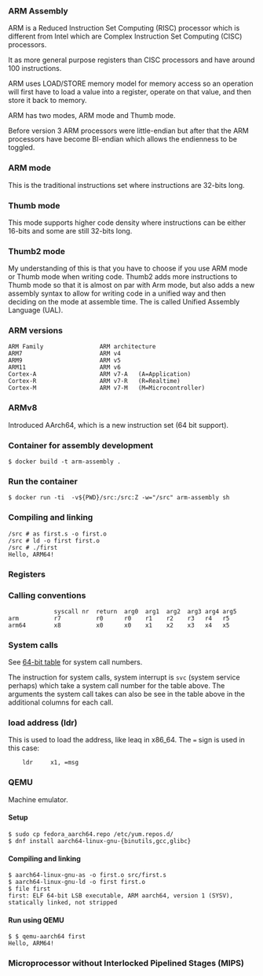 ### ARM Assembly
ARM is a Reduced Instruction Set Computing (RISC) processor which is different
from Intel which are Complex Instruction Set Computing (CISC) processors.

It as more general purpose registers than CISC processors and have around 100
instructions.

ARM uses LOAD/STORE memory model for memory access so an operation will first
have to load a value into a register, operate on that value, and then store it
back to memory.

ARM has two modes, ARM mode and Thumb mode. 

Before version 3 ARM processors were little-endian but after that the ARM
processors have become BI-endian which allows the endienness to be toggled.

### ARM mode
This is the traditional instructions set where instructions are 32-bits long.

### Thumb mode
This mode supports higher code density where instructions can be either 16-bits
and some are still 32-bits long.

### Thumb2 mode
My understanding of this is that you have to choose if you use ARM mode or
Thumb mode when writing code. Thumb2 adds more instructions to Thumb mode so
that it is almost on par with Arm mode, but also adds a new assembly syntax
to allow for writing code in a unified way and then deciding on the mode at
assemble time. The is called Unified Assembly Language (UAL).

### ARM versions
```
ARM Family                ARM architecture
ARM7                      ARM v4
ARM9                      ARM v5
ARM11                     ARM v6
Cortex-A                  ARM v7-A   (A=Application)
Cortex-R                  ARM v7-R   (R=Realtime)
Cortex-M                  ARM v7-M   (M=Microcontroller)
```

### ARMv8
Introduced AArch64, which is a new instruction set (64 bit support).

### Container for assembly development
```console
$ docker build -t arm-assembly .
```

### Run the container
```console
$ docker run -ti  -v${PWD}/src:/src:Z -w="/src" arm-assembly sh
```

### Compiling and linking
```console
/src # as first.s -o first.o
/src # ld -o first first.o 
/src # ./first
Hello, ARM64!
```

### Registers


### Calling conventions
```
             syscall nr  return  arg0  arg1  arg2  arg3 arg4 arg5
arm          r7          r0      r0    r1    r2    r3   r4   r5
arm64        x8          x0      x0    x1    x2    x3   x4   x5
```

### System calls
See [64-bit table](https://chromium.googlesource.com/chromiumos/docs/+/master/constants/syscalls.md#tables)
for system call numbers.

The instruction for system calls, system interrupt is `svc`
(system service perhaps) which take a system call number for the table above.
The arguments the system call takes can also be see in the table above in the
additional columns for each call.



### load address (ldr)
This is used to load the address, like leaq in x86_64. The `=` sign is used
in this case:
```assembly
    ldr     x1, =msg
```

### QEMU
Machine emulator.

#### Setup
```console
$ sudo cp fedora_aarch64.repo /etc/yum.repos.d/
$ dnf install aarch64-linux-gnu-{binutils,gcc,glibc}
```

#### Compiling and linking
```console
$ aarch64-linux-gnu-as -o first.o src/first.s
$ aarch64-linux-gnu-ld -o first first.o
$ file first
first: ELF 64-bit LSB executable, ARM aarch64, version 1 (SYSV), statically linked, not stripped
```

#### Run using QEMU
```console
$ $ qemu-aarch64 first
Hello, ARM64!
```

### Microprocessor without Interlocked Pipelined Stages (MIPS)

